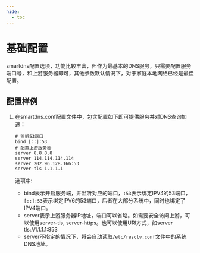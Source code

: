 ```yaml
---
hide:
  - toc
---
```


# 基础配置

smartdns配置选项，功能比较丰富，但作为最基本的DNS服务，只需要配置服务端口号，和上游服务器即可，其他参数默认情况下，对于家庭本地网络已经是最佳配置。

## 配置样例

1. 在smartdns.conf配置文件中，包含配置如下即可提供服务并对DNS查询加速：

    ```shell
    # 监听53端口
    bind [::]:53
    # 配置上游服务器
    server 8.8.8.8
    server 114.114.114.114
    server 202.96.128.166:53
    server-tls 1.1.1.1
    ```

    选项中:

    * bind表示开启服务端，并监听对应的端口，`:53`表示绑定IPV4的53端口，`[::]:53`表示绑定IPV6的53端口，后者在大部分系统中，同时也绑定了IPV4端口。
    * server表示上游服务器IP地址，端口可以省略。如需要安全访问上游，可以使用server-tls, server-https。也可以使用URI方式，如server tls://1.1.1.1:853
    * server不指定的情况下，将会自动读取`/etc/resolv.conf`文件中的系统DNS地址。

